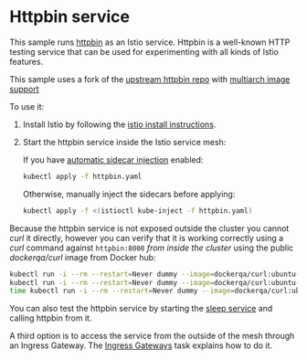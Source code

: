 # Httpbin service

This sample runs [httpbin](https://httpbin.org) as an Istio service.
Httpbin is a well-known HTTP testing service that can be used for experimenting
with all kinds of Istio features.

This sample uses a fork of the [upstream httpbin repo](https://github.com/postmanlabs/httpbin) with [multiarch image support](https://github.com/Kong/httpbin)

To use it:

1. Install Istio by following the [istio install instructions](https://istio.io/docs/setup/).

2. Start the httpbin service inside the Istio service mesh:

    If you have [automatic sidecar injection](https://istio.io/docs/setup/additional-setup/sidecar-injection/#automatic-sidecar-injection) enabled:

    ```bash
    kubectl apply -f httpbin.yaml
    ```

    Otherwise, manually inject the sidecars before applying:

    ```bash
    kubectl apply -f <(istioctl kube-inject -f httpbin.yaml)
    ```

Because the httpbin service is not exposed outside the cluster
you cannot _curl_ it directly, however you can verify that it is working correctly using
a _curl_ command against `httpbin:8000` *from inside the cluster* using the public _dockerqa/curl_
image from Docker hub:

```bash
kubectl run -i --rm --restart=Never dummy --image=dockerqa/curl:ubuntu-trusty --command -- curl --silent httpbin:8000/html
kubectl run -i --rm --restart=Never dummy --image=dockerqa/curl:ubuntu-trusty --command -- curl --silent --head httpbin:8000/status/500
time kubectl run -i --rm --restart=Never dummy --image=dockerqa/curl:ubuntu-trusty --command -- curl --silent httpbin:8000/delay/5
```

You can also test the httpbin service by starting the [sleep service](../sleep) and calling httpbin from it.

A third option is to access the service from the outside of the mesh through an Ingress Gateway.
The [Ingress Gateways](https://istio.io/docs/tasks/traffic-management/ingress/ingress-control/) task explains how to do it.
